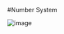 #Number System

![image](https://github.com/nagaarjun-offcl/digital-electronics/assets/149708361/6d3bda91-11f9-4ef2-ad52-197ecdb0ddcf)
